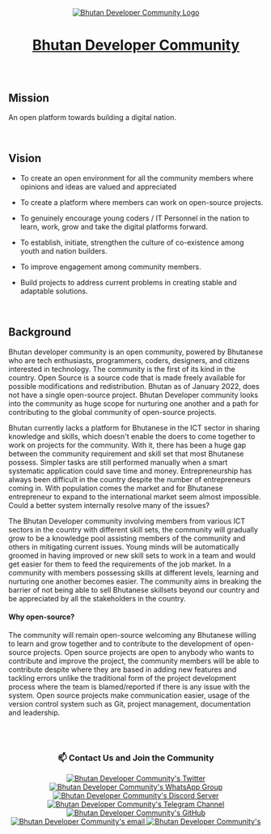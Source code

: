 <p align="center">
 <a target="_blank" href="https://www.devbt.org">
  <img src="https://devbt.org/assets/images/socials-cover.png" alt="Bhutan Developer Community Logo" />
 </a>
</p>

# <a href="https://www.devbt.org" target="_blank"> <p align="center">Bhutan Developer Community</p> </a>
 
 <br/>
 
<!--  Don't write above this -->
 
## Mission

An open platform towards building a digital nation. 

<br/>

## Vision

- To create an open environment for all the community members where opinions and ideas are valued and appreciated

- To create a platform where members can work on open-source projects.

- To genuinely encourage young coders / IT Personnel in the nation to learn, work, grow and take the digital platforms forward.

- To establish, initiate, strengthen the culture of co-existence among youth and nation builders.

- To improve engagement among community members.

- Build projects to address current problems in creating stable and adaptable solutions. 

<br/>

## Background

Bhutan developer community is an open community, powered by Bhutanese who are tech enthusiasts, programmers, coders, designers, and citizens interested in technology. The community is the first of its kind in the country. Open Source is a source code that is made freely available for possible modifications and redistribution. Bhutan as of January 2022, does not have a single open-source project. Bhutan Developer community looks into the community as huge scope for nurturing one another and a path for contributing to the global community of open-source projects.

Bhutan currently lacks a platform for Bhutanese in the ICT sector in sharing knowledge and skills, which doesn't enable the doers to come together to work on projects for the community. With it, there has been a huge gap between the community requirement and skill set that most Bhutanese possess. Simpler tasks are still performed manually when a smart systematic application could save time and money. Entrepreneurship has always been difficult in the country despite the number of entrepreneurs coming in. With population comes the market and for Bhutanese entrepreneur to expand to the international market seem almost impossible. Could a better system internally resolve many of the issues?

The Bhutan Developer community involving members from various ICT sectors in the country with different skill sets, the community will gradually grow to be a knowledge pool assisting members of the community and others in mitigating current issues. Young minds will be automatically groomed in having improved or new skill sets to work in a team and would get easier for them to feed the requirements of the job market. In a community with members possessing skills at different levels, learning and nurturing one another becomes easier. The community aims in breaking the barrier of not being able to sell Bhutanese skillsets beyond our country and be appreciated by all the stakeholders in the country.



#### Why open-source?

The community will remain open-source welcoming any Bhutanese willing to learn and grow together and to contribute to the development of open-source projects. Open source projects are open to anybody who wants to contribute and improve the project, the community members will be able to contribute despite where they are based in adding new features and tackling errors unlike the traditional form of the project development process where the team is blamed/reported if there is any issue with the system. Open source projects make communication easier, usage of the version control system such as Git, project management, documentation and leadership.

<br/>

<!-- Dont write anything below this -->

#
 
 ### <p align="center">📫 Contact Us and Join the Community </p>
 
<p align="center">
 <a href="https://twitter.com/btdevcommunity">
  <img src="https://img.shields.io/badge/Twitter-1DA1F2?style=for-the-badge&logo=twitter&logoColor=white" alt="Bhutan Developer Community's Twitter" />     
 </a>
 <a target="_blank" href="https://chat.whatsapp.com/ByKjpnV2ajsBiqG140WEI2">
  <img src="https://img.shields.io/badge/whatsapp-25D366?style=for-the-badge&logo=WhatsApp&logoColor=white" alt="Bhutan Developer Community's WhatsApp Group" />     
 </a>
 <a target="_blank" href="https://discord.gg/kfG4Z9qBEb">
  <img src="https://img.shields.io/badge/discord-7289DA?style=for-the-badge&logo=Discord&logoColor=white" alt="Bhutan Developer Community's Discord Server" />     
 </a>
 <a href="https://t.me/+0WfVhQysyQFiOTg1">
  <img src="https://img.shields.io/badge/Telegram-229ED9?style=for-the-badge&logo=telegram&logoColor=white" alt="Bhutan Developer Community's Telegram Channel" />   
 </a>
 <a target="_blank" href="https://github.com/btdevcommunity">
  <img src="https://img.shields.io/badge/GitHub-171515?style=for-the-badge&logo=github&logoColor=white" alt="Bhutan Developer Community's GitHub" />     
 </a>
 <a target="_blank" href="mailto:btdevelopercommunity@gmail.com">
  <img src="https://img.shields.io/badge/email-3357C0?style=for-the-badge&logo=gmail&logoColor=white" alt="Bhutan Developer Community's email" />     
 </a>
 <a target="_blank" href="https://www.devbt.org">
  <img src="https://img.shields.io/badge/Website-1EBBEE?style=for-the-badge&logo=internetexplorer&logoColor=white" alt="Bhutan Developer Community's" />     
 </a>
</p>


